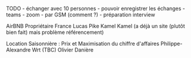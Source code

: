 TODO
    - échanger avec 10 personnes
        - pouvoir enregistrer les échanges
            - teams
            - zoom
            - par GSM (comment ?)
        - préparation interview

AirBNB Propriétaire France
    Lucas Pike
    Kamel Kamel (a déjà un site (plutôt bien fait) mais problème référencement)

Location Saisonnière : Prix et Maximisation du chiffre d'affaires
    Philippe-Alexandre Wrt (TBC)
    Olivier Danière

